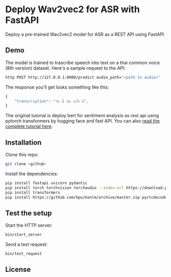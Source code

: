 # Deploy Wav2vec2 for ASR with FastAPI

Deploy a pre-trained Wav2vec2 model for ASR as a REST API using FastAPI

## Demo

The model is trained to trascribe speech into text  on a thai common voice (8th version) dataset. Here's a sample request to the API:

```bash
http POST http://127.0.0.1:8000/predict audio_path="<path to audio>"
```

The response you'll get looks something like this:

```js
{
    "transcription": "วัน นี้ กิน อะไร ดี",
}
```
The original tutorial is deploy bert for sentiment analysis as rest api using pytorch transformers by hugging face and fast API.
You can also [read the complete tutorial here](https://www.curiousily.com/posts/deploy-bert-for-sentiment-analysis-as-rest-api-using-pytorch-transformers-by-hugging-face-and-fastapi/).

## Installation

Clone this repo:

```sh
git clone <github>
```

Install the dependencies:

```sh
pip install fastapi uvicorn pydantic
pip install torch torchvision torchaudio --index-url https://download.pytorch.org/whl/cpu
pip install transformers
pip install https://github.com/kpu/kenlm/archive/master.zip pyctcdecode
```

## Test the setup

Start the HTTP server:

```sh
bin/start_server
```

Send a test request:

```sh
bin/test_request
```

## License

